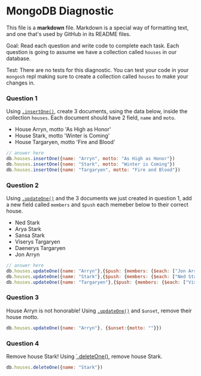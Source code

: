 # MongoDB Diagnostic

This file is a **markdown** file. Markdown is a special way of formatting text, and one that's used by GitHub in its README files.

Goal: Read each question and write code to complete each task. Each question is going to assume we have a collection called `houses` in our database. 

Test: There are no tests for this diagnostic. You can test your code in your `mongosh` repl making sure to create a collection called `houses` to make your changes in.

### Question 1

Using [`.insertOne()`](https://www.mongodb.com/docs/manual/reference/method/db.collection.insertOne/), create 3 documents, using the data below, inside the collection `houses`. Each document should have 2 field, `name` and `moto`.

- House Arryn, motto 'As High as Honor'
- House Stark, motto 'Winter is Coming'
- House Targaryen, motto 'Fire and Blood'

```js
// answer here
db.houses.insertOne({name: "Arryn", motto: "As High as Honor"})
db.houses.insertOne({name: "Stark", motto: "Winter is Coming"})
db.houses.insertOne({name: "Targaryen", motto: "Fire and Blood"})
```

### Question 2

Using [`.updateOne()`](https://www.mongodb.com/docs/manual/reference/method/db.collection.updateOne/) and the 3 documents we just created in question 1, add a new field called `members` and `$push` each memeber below to their correct house.

- Ned Stark
- Arya Stark
- Sansa Stark
- Viserys Targaryen
- Daenerys Targaryen
- Jon Arryn

```js
// answer here
db.houses.updateOne({name: "Arryn"},{$push: {members: {$each: ["Jon Arryn"]}}})
db.houses.updateOne({name: "Stark"},{$push: {members: {$each: ["Ned Stark", "Arya Stark", "Sansa Stark"]}}})
db.houses.updateOne({name: "Targaryen"},{$push: {members: {$each: ["Viserys Targaryen", "Daenerys Targaryen"]}}})

```

### Question 3

House Arryn is not honorable! Using [`.updateOne()`](https://www.mongodb.com/docs/manual/reference/method/db.collection.updateOne/) and `$unset`, remove their house motto.

```js
db.houses.updateOne({name: "Arryn"}, {$unset:{motto: ""}})

```

### Question 4

Remove house Stark! Using [`.deleteOne()](https://www.mongodb.com/docs/manual/reference/method/db.collection.deleteOne/), remove house Stark.

```js
db.houses.deleteOne({name: "Stark"})

```